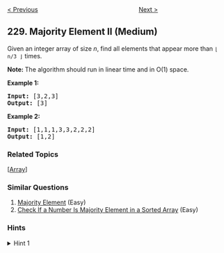 <!--|This file generated by command(leetcode description); DO NOT EDIT.    |-->
<!--+----------------------------------------------------------------------+-->
<!--|@author    openset <openset.wang@gmail.com>                           |-->
<!--|@link      https://github.com/openset                                 |-->
<!--|@home      https://github.com/openset/leetcode                        |-->
<!--+----------------------------------------------------------------------+-->

[< Previous](https://github.com/openset/leetcode/tree/master/problems/summary-ranges "Summary Ranges")
　　　　　　　　　　　　　　　　
[Next >](https://github.com/openset/leetcode/tree/master/problems/kth-smallest-element-in-a-bst "Kth Smallest Element in a BST")

## 229. Majority Element II (Medium)

<p>Given an integer array of size <i>n</i>, find all elements that appear more than <code>&lfloor; n/3 &rfloor;</code> times.</p>

<p><strong>Note: </strong>The algorithm should run in linear time and in O(1) space.</p>

<p><strong>Example 1:</strong></p>

<pre>
<strong>Input:</strong> [3,2,3]
<strong>Output:</strong> [3]</pre>

<p><strong>Example 2:</strong></p>

<pre>
<strong>Input:</strong> [1,1,1,3,3,2,2,2]
<strong>Output:</strong> [1,2]</pre>

### Related Topics
  [[Array](https://github.com/openset/leetcode/tree/master/tag/array/README.md)]

### Similar Questions
  1. [Majority Element](https://github.com/openset/leetcode/tree/master/problems/majority-element) (Easy)
  1. [Check If a Number Is Majority Element in a Sorted Array](https://github.com/openset/leetcode/tree/master/problems/check-if-a-number-is-majority-element-in-a-sorted-array) (Easy)

### Hints
<details>
<summary>Hint 1</summary>
How many majority elements could it possibly have?
<br/>
Do you have a better hint? <a href="mailto:admin@leetcode.com?subject=Hints for Majority Element II" target="_blank">Suggest it</a>!
</details>
